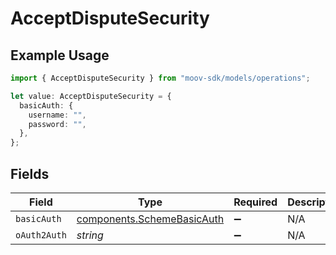# AcceptDisputeSecurity

## Example Usage

```typescript
import { AcceptDisputeSecurity } from "moov-sdk/models/operations";

let value: AcceptDisputeSecurity = {
  basicAuth: {
    username: "",
    password: "",
  },
};
```

## Fields

| Field                                                                    | Type                                                                     | Required                                                                 | Description                                                              |
| ------------------------------------------------------------------------ | ------------------------------------------------------------------------ | ------------------------------------------------------------------------ | ------------------------------------------------------------------------ |
| `basicAuth`                                                              | [components.SchemeBasicAuth](../../models/components/schemebasicauth.md) | :heavy_minus_sign:                                                       | N/A                                                                      |
| `oAuth2Auth`                                                             | *string*                                                                 | :heavy_minus_sign:                                                       | N/A                                                                      |